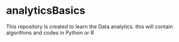 # analyticsBasics
This repository is created to learn the Data analytics. this will contain algorithms and codes in Python or R
